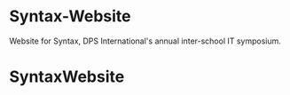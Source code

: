 # Syntax-Website
Website for Syntax, DPS International's annual inter-school IT symposium.
# SyntaxWebsite
